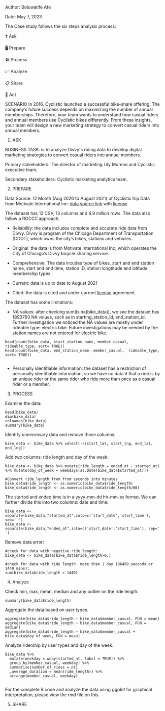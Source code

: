 Author: Boluwatife Afe


Date: May 7, 2023





The Case study follows the six steps analysis process:

❓ Ask


🖥 Prepare


🛠 Process


📈 Analyze


📋 Share


🔌 Act



SCENARIO
In 2016, Cyclistic launched a successful bike-share offering. The company’s future success depends on maximizing the number of annual memberships. Therefore, your team wants to understand how casual riders and annual members use Cyclistic bikes differently. From these insights, your team will design a new marketing strategy to convert casual riders into annual members.


1. ASK


 BUSINESS TASK: is to analyze Divvy's riding data to develop digital marketing strategies to convert casual riders into annual members.
 

 Primary stakeholders: The director of marketing Lily Moreno and Cyclistic executive team.
 

 Secondary stakeholders: Cyclistic marketing analytics team.
 


2. PREPARE



Data Source: 12 Month (Aug 2020 to August 2021) of Cyclistic trip Data from Motivate International Inc: [data source link](https://divvy-tripdata.s3.amazonaws.com/index.html) with [license](https://ride.divvybikes.com/data-license-agreement)



The dataset has 12 CSV, 13 columns and 4.9 million rows. The data also follow a ROCCC approach:


- Reliability: the data includes complete and accurate ride data from Divvy. Divvy is program of the Chicago Department of Transportation (CDOT), which owns the city’s bikes, stations and vehicles.


- Original: the data is from Motivate International Inc, which operates the City of Chicago’s Divvy bicycle sharing service.


- Comprehensive: The data incudes type of bikes, start and end station name, start and end time, station ID, station longtitude and latitude, membership types.


- Current: data is up to date to August 2021


- Cited: the data is cited and under current [license](https://github.com/emily1618/Google-Data-Analytics-Cyclistic-Case-Study#2-prepare) agreement.




The dataset has some limitations:


- NA values: after checking sum(is.na(bike_data)), we see the dataset has 1893790 NA values, such as in starting_station_id, end_station_id. Further investigation we noticed the NA values are mostly under rideable type: electric bike. Future investigations may be needed by the station names are not entered for electric bike.


```  
head(count(bike_data, start_station_name, member_casual,  rideable_type, sort= TRUE))
head(count(bike_data, end_station_name, member_casual,  rideable_type, sort= TRUE)) 
                              
```

- Personally identifiable information: the dataset has a restriction of personally identifiable information, so we have no data if that a ride is by an unique rider or the same rider who ride more than once as a casual rider or a member.




3. PROCESS


Examine the data:
 
 ```
 head(bike_data)
dim(bike_data)
colnames(bike_data)
summary(bike_data)

```


Identify unnecessary data and remove those columns:

```
bike_data <- bike_data %>% select(-c(start_lat, start_lng, end_lat, end_lng))

```


Add two columns: ride length and day of the week:

```
bike_data <- bike_data %>% mutate(ride_length = ended_at - started_at) %>% mutate(day_of_week = weekdays(as.Date(bike_data$started_at)))

#Convert ride_length from from seconds into minutes
bike_data$ride_length <- as.numeric(bike_data$ride_length)
bike_data$ride_length <- as.numeric(bike_data$ride_length/60)

```

The started and ended time is in a yyyy-mm-dd hh-mm-ss format. We can further divide this into two columns: date and time:

```
bike_data <- separate(bike_data,"started_at",into=c('start_date','start_time'), sep=' ')
bike_data <- separate(bike_data,"ended_at",into=c('start_date','start_time'), sep=' ')

```

Remove data error:

```
#check for data with negative ride length:
bike_data <- bike_data[bike_data$ride_length>0,]

#check for data with ride length  more than 1 day (86400 seconds or 1440 mins):
sum(bike_data$ride_length > 1440)

```



4. Analyze


Check min, max, mean, median and any outlier on the ride length.


```
summary(bike_data$ride_length)

```

Aggregate the data based on user types.

```
aggregate(bike_data$ride_length ~ bike_data$member_casual, FUN = mean)
aggregate(bike_data$ride_length ~ bike_data$member_casual, FUN = median)
aggregate(bike_data$ride_length ~ bike_data$member_casual + bike_data$day_of_week, FUN = mean)

```










Analyze ridership by user types and day of the week.

```
bike_data %>% 
  mutate(weekday = wday(started_at, label = TRUE)) %>%  
  group_by(member_casual, weekday) %>%  
  summarise(number_of_rides = n()							
  ,average_duration = mean(ride_length)) %>% 		
  arrange(member_casual, weekday)
  
```





For the complete R code and analyze the data using ggplot for graphical interpretation, please view the rmd file on this.



5. SHARE























